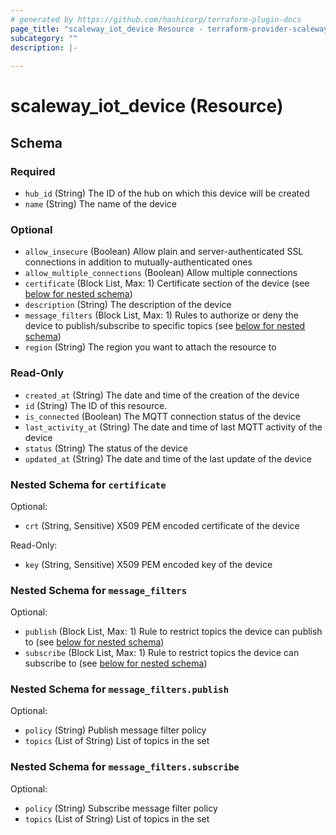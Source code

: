 ```yaml
---
# generated by https://github.com/hashicorp/terraform-plugin-docs
page_title: "scaleway_iot_device Resource - terraform-provider-scaleway"
subcategory: ""
description: |-
  
---
```


# scaleway_iot_device (Resource)





<!-- schema generated by tfplugindocs -->
## Schema

### Required

- `hub_id` (String) The ID of the hub on which this device will be created
- `name` (String) The name of the device

### Optional

- `allow_insecure` (Boolean) Allow plain and server-authenticated SSL connections in addition to mutually-authenticated ones
- `allow_multiple_connections` (Boolean) Allow multiple connections
- `certificate` (Block List, Max: 1) Certificate section of the device (see [below for nested schema](#nestedblock--certificate))
- `description` (String) The description of the device
- `message_filters` (Block List, Max: 1) Rules to authorize or deny the device to publish/subscribe to specific topics (see [below for nested schema](#nestedblock--message_filters))
- `region` (String) The region you want to attach the resource to

### Read-Only

- `created_at` (String) The date and time of the creation of the device
- `id` (String) The ID of this resource.
- `is_connected` (Boolean) The MQTT connection status of the device
- `last_activity_at` (String) The date and time of last MQTT activity of the device
- `status` (String) The status of the device
- `updated_at` (String) The date and time of the last update of the device

<a id="nestedblock--certificate"></a>
### Nested Schema for `certificate`

Optional:

- `crt` (String, Sensitive) X509 PEM encoded certificate of the device

Read-Only:

- `key` (String, Sensitive) X509 PEM encoded key of the device


<a id="nestedblock--message_filters"></a>
### Nested Schema for `message_filters`

Optional:

- `publish` (Block List, Max: 1) Rule to restrict topics the device can publish to (see [below for nested schema](#nestedblock--message_filters--publish))
- `subscribe` (Block List, Max: 1) Rule to restrict topics the device can subscribe to (see [below for nested schema](#nestedblock--message_filters--subscribe))

<a id="nestedblock--message_filters--publish"></a>
### Nested Schema for `message_filters.publish`

Optional:

- `policy` (String) Publish message filter policy
- `topics` (List of String) List of topics in the set


<a id="nestedblock--message_filters--subscribe"></a>
### Nested Schema for `message_filters.subscribe`

Optional:

- `policy` (String) Subscribe message filter policy
- `topics` (List of String) List of topics in the set
